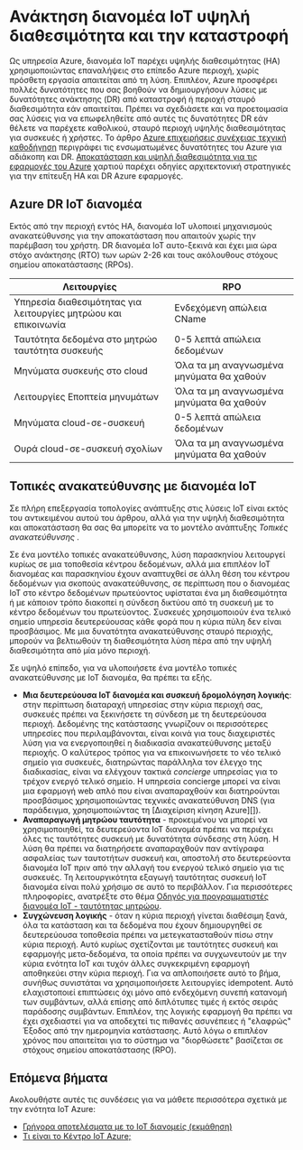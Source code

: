 <properties
 pageTitle="HA IoT διανομέας και DR | Microsoft Azure"
 description="Περιγράφει τις δυνατότητες που σας βοηθούν να δημιουργήσουν ιδιαίτερα διαθέσιμες λύσεις IoT με καταστροφής δυνατότητες για ανάκτηση."
 services="iot-hub"
 documentationCenter=""
 authors="fsautomata"
 manager="timlt"
 editor=""/>

<tags
 ms.service="iot-hub"
 ms.devlang="na"
 ms.topic="article"
 ms.tgt_pltfrm="na"
 ms.workload="na"
 ms.date="02/03/2016"
 ms.author="elioda"/>

# <a name="iot-hub-high-availability-and-disaster-recovery"></a>Ανάκτηση διανομέα IoT υψηλή διαθεσιμότητα και την καταστροφή

Ως υπηρεσία Azure, διανομέα IoT παρέχει υψηλής διαθεσιμότητας (HA) χρησιμοποιώντας επαναλήψεις στο επίπεδο Azure περιοχή, χωρίς πρόσθετη εργασία απαιτείται από τη λύση. Επιπλέον, Azure προσφέρει πολλές δυνατότητες που σας βοηθούν να δημιουργήσουν λύσεις με δυνατότητες ανάκτησης (DR) από καταστροφή ή περιοχή σταυρό διαθεσιμότητα εάν απαιτείται. Πρέπει να σχεδιάσετε και να προετοιμασία σας λύσεις για να επωφεληθείτε από αυτές τις δυνατότητες DR εάν θέλετε να παρέχετε καθολικού, σταυρό περιοχή υψηλής διαθεσιμότητας για συσκευές ή χρήστες. Το άρθρο [Azure επιχειρήσεις συνέχειας τεχνική καθοδήγηση](../resiliency/resiliency-technical-guidance.md) περιγράφει τις ενσωματωμένες δυνατότητες του Azure για αδιάκοπη και DR. [Αποκατάσταση και υψηλή διαθεσιμότητα για τις εφαρμογές του Azure][] χαρτιού παρέχει οδηγίες αρχιτεκτονική στρατηγικές για την επίτευξη HA και DR Azure εφαρμογές.

## <a name="azure-iot-hub-dr"></a>Azure DR IoT διανομέα
Εκτός από την περιοχή εντός HA, διανομέα IoT υλοποιεί μηχανισμούς ανακατεύθυνσης για την αποκατάσταση που απαιτούν χωρίς την παρέμβαση του χρήστη. DR διανομέα IoT αυτο-ξεκινά και έχει μια ώρα στόχο ανάκτησης (RTO) των ωρών 2-26 και τους ακόλουθους στόχους σημείου αποκατάστασης (RPOs).

| Λειτουργίες | RPO |
| ------------- | --- |
| Υπηρεσία διαθεσιμότητας για λειτουργίες μητρώου και επικοινωνία | Ενδεχόμενη απώλεια CName |
| Ταυτότητα δεδομένα στο μητρώο ταυτότητα συσκευής | 0-5 λεπτά απώλεια δεδομένων |
| Μηνύματα συσκευής στο cloud | Όλα τα μη αναγνωσμένα μηνύματα θα χαθούν |
| Λειτουργίες Εποπτεία μηνυμάτων | Όλα τα μη αναγνωσμένα μηνύματα θα χαθούν |
| Μηνύματα cloud-σε-συσκευή | 0-5 λεπτά απώλεια δεδομένων |
| Ουρά cloud-σε-συσκευή σχολίων | Όλα τα μη αναγνωσμένα μηνύματα θα χαθούν |

## <a name="regional-failover-with-iot-hub"></a>Τοπικές ανακατεύθυνσης με διανομέα IoT

Σε πλήρη επεξεργασία τοπολογίες ανάπτυξης στις λύσεις IoT είναι εκτός του αντικειμένου αυτού του άρθρου, αλλά για την υψηλή διαθεσιμότητα και αποκατάσταση θα σας θα μπορείτε να το μοντέλο ανάπτυξης *Τοπικές ανακατεύθυνσης* .

Σε ένα μοντέλο τοπικές ανακατεύθυνσης, λύση παρασκηνίου λειτουργεί κυρίως σε μια τοποθεσία κέντρου δεδομένων, αλλά μια επιπλέον IoT διανομέας και παρασκηνίου έχουν αναπτυχθεί σε άλλη θέση του κέντρου δεδομένων για σκοπούς ανακατεύθυνσης, σε περίπτωση που ο διανομέας IoT στο κέντρο δεδομένων πρωτεύοντος υφίσταται ένα μη διαθεσιμότητα ή με κάποιον τρόπο διακοπεί η σύνδεση δικτύου από τη συσκευή με το κέντρο δεδομένων του πρωτεύοντος. Συσκευές χρησιμοποιούν ένα τελικό σημείο υπηρεσία δευτερεύουσας κάθε φορά που η κύρια πύλη δεν είναι προσβάσιμος. Με μια δυνατότητα ανακατεύθυνσης σταυρό περιοχής, μπορούν να βελτιωθούν τη διαθεσιμότητα λύση πέρα από την υψηλή διαθεσιμότητα από μία μόνο περιοχή.

Σε υψηλό επίπεδο, για να υλοποιήσετε ένα μοντέλο τοπικές ανακατεύθυνσης με IoT διανομέα, θα πρέπει τα εξής.

* **Μια δευτερεύουσα IoT διανομέα και συσκευή δρομολόγηση λογικής**: στην περίπτωση διαταραχή υπηρεσίας στην κύρια περιοχή σας, συσκευές πρέπει να ξεκινήσετε τη σύνδεση με τη δευτερεύουσα περιοχή. Δεδομένης της κατάστασης γνωρίζουν οι περισσότερες υπηρεσίες που περιλαμβάνονται, είναι κοινά για τους διαχειριστές λύση για να ενεργοποιηθεί η διαδικασία ανακατεύθυνσης μεταξύ περιοχής. Ο καλύτερος τρόπος για να επικοινωνήσετε το νέο τελικό σημείο για συσκευές, διατηρώντας παράλληλα τον έλεγχο της διαδικασίας, είναι να ελέγχουν τακτικά *concierge* υπηρεσίας για το τρέχον ενεργό τελικό σημείο. Η υπηρεσία concierge μπορεί να είναι μια εφαρμογή web απλό που είναι αναπαραχθούν και διατηρούνται προσβάσιμος χρησιμοποιώντας τεχνικές ανακατεύθυνση DNS (για παράδειγμα, χρησιμοποιώντας τη [Διαχείριση κίνηση Azure][]).
* **Αναπαραγωγή μητρώου ταυτότητα** - προκειμένου να μπορεί να χρησιμοποιηθεί, τα δευτερεύοντα IoT διανομέα πρέπει να περιέχει όλες τις ταυτότητες συσκευή με δυνατότητα σύνδεσης στη λύση. Η λύση θα πρέπει να διατηρήσετε αναπαραχθούν παν αντίγραφα ασφαλείας των ταυτοτήτων συσκευή και, αποστολή στο δευτερεύοντα διανομέα IoT πριν από την αλλαγή του ενεργού τελικό σημείο για τις συσκευές. Τη λειτουργικότητα εξαγωγή ταυτότητας συσκευή IoT διανομέα είναι πολύ χρήσιμο σε αυτό το περιβάλλον. Για περισσότερες πληροφορίες, ανατρέξτε στο θέμα [Οδηγός για προγραμματιστές διανομέα IoT - ταυτότητας μητρώου][].
* **Συγχώνευση λογικής** - όταν η κύρια περιοχή γίνεται διαθέσιμη ξανά, όλα τα κατάσταση και τα δεδομένα που έχουν δημιουργηθεί σε δευτερεύουσα τοποθεσία πρέπει να μετεγκατασταθούν πίσω στην κύρια περιοχή. Αυτό κυρίως σχετίζονται με ταυτότητες συσκευή και εφαρμογής μετα-δεδομένα, τα οποία πρέπει να συγχωνευτούν με την κύρια ενότητα IoT και τυχόν άλλες συγκεκριμένη εφαρμογή αποθηκεύει στην κύρια περιοχή. Για να απλοποιήσετε αυτό το βήμα, συνήθως συνιστάται να χρησιμοποιήσετε λειτουργίες idempotent. Αυτό ελαχιστοποιεί επιπτώσεις όχι μόνο από ενδεχόμενη συνεπή κατανομή των συμβάντων, αλλά επίσης από διπλότυπες τιμές ή εκτός σειράς παράδοσης συμβάντων. Επιπλέον, της λογικής εφαρμογή θα πρέπει να έχει σχεδιαστεί για να αποδεχτεί τις πιθανές ασυνέπειες ή "ελαφρώς" Έξοδος από την ημερομηνία κατάστασης. Αυτό λόγω ο επιπλέον χρόνος που απαιτείται για το σύστημα να "διορθώσετε" βασίζεται σε στόχους σημείου αποκατάστασης (RPO).

## <a name="next-steps"></a>Επόμενα βήματα

Ακολουθήστε αυτές τις συνδέσεις για να μάθετε περισσότερα σχετικά με την ενότητα IoT Azure:

- [Γρήγορα αποτελέσματα με το IoT διανομείς (εκμάθηση)][lnk-get-started]
- [Τι είναι το Κέντρο IoT Azure;][]

[Αποκατάσταση και υψηλή διαθεσιμότητα για τις εφαρμογές του Azure]: ../resiliency/resiliency-disaster-recovery-high-availability-azure-applications.md
[Azure Business Continuity Technical Guidance]: https://azure.microsoft.com/documentation/articles/resiliency-technical-guidance/
[Διαχείριση Azure κίνηση]: https://azure.microsoft.com/documentation/services/traffic-manager/
[Οδηγός για προγραμματιστές διανομέα IoT - ταυτότητας μητρώου]: iot-hub-devguide-identity-registry.md

[lnk-get-started]: iot-hub-csharp-csharp-getstarted.md
[Τι είναι το Κέντρο IoT Azure;]: iot-hub-what-is-iot-hub.md
